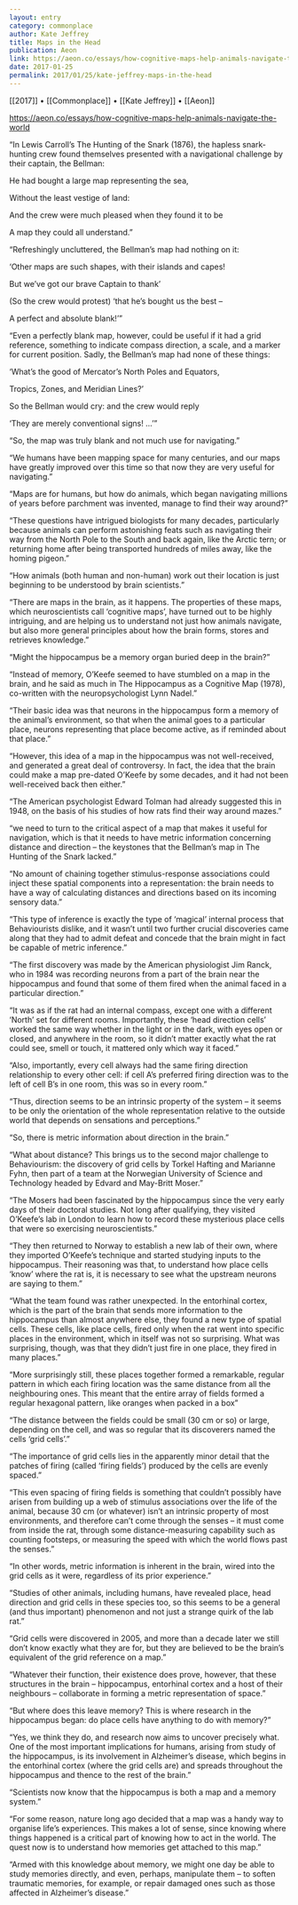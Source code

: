 ```yaml
---
layout: entry
category: commonplace
author: Kate Jeffrey
title: Maps in the Head
publication: Aeon
link: https://aeon.co/essays/how-cognitive-maps-help-animals-navigate-the-world
date: 2017-01-25
permalink: 2017/01/25/kate-jeffrey-maps-in-the-head
---
```


[[2017]] • [[Commonplace]] • [[Kate Jeffrey]] • [[Aeon]] 

https://aeon.co/essays/how-cognitive-maps-help-animals-navigate-the-world

“In Lewis Carroll’s The Hunting of the Snark (1876), the hapless snark-hunting crew found themselves presented with a navigational challenge by their captain, the Bellman:

He had bought a large map representing the sea,

Without the least vestige of land:

And the crew were much pleased when they found it to be

A map they could all understand.”

“Refreshingly uncluttered, the Bellman’s map had nothing on it:

‘Other maps are such shapes, with their islands and capes!

But we’ve got our brave Captain to thank’

(So the crew would protest) ‘that he’s bought us the best –

A perfect and absolute blank!’”

“Even a perfectly blank map, however, could be useful if it had a grid reference, something to indicate compass direction, a scale, and a marker for current position. Sadly, the Bellman’s map had none of these things:

‘What’s the good of Mercator’s North Poles and Equators,

Tropics, Zones, and Meridian Lines?’

So the Bellman would cry: and the crew would reply

‘They are merely conventional signs! …’”

“So, the map was truly blank and not much use for navigating.”

“We humans have been mapping space for many centuries, and our maps have greatly improved over this time so that now they are very useful for navigating.”

“Maps are for humans, but how do animals, which began navigating millions of years before parchment was invented, manage to find their way around?”

“These questions have intrigued biologists for many decades, particularly because animals can perform astonishing feats such as navigating their way from the North Pole to the South and back again, like the Arctic tern; or returning home after being transported hundreds of miles away, like the homing pigeon.”

“How animals (both human and non-human) work out their location is just beginning to be understood by brain scientists.”

“There are maps in the brain, as it happens. The properties of these maps, which neuroscientists call ‘cognitive maps’, have turned out to be highly intriguing, and are helping us to understand not just how animals navigate, but also more general principles about how the brain forms, stores and retrieves knowledge.”

“Might the hippocampus be a memory organ buried deep in the brain?”

“Instead of memory, O’Keefe seemed to have stumbled on a map in the brain, and he said as much in The Hippocampus as a Cognitive Map (1978), co-written with the neuropsychologist Lynn Nadel.”

“Their basic idea was that neurons in the hippocampus form a memory of the animal’s environment, so that when the animal goes to a particular place, neurons representing that place become active, as if reminded about that place.”

“However, this idea of a map in the hippocampus was not well-received, and generated a great deal of controversy. In fact, the idea that the brain could make a map pre-dated O’Keefe by some decades, and it had not been well-received back then either.”

“The American psychologist Edward Tolman had already suggested this in 1948, on the basis of his studies of how rats find their way around mazes.”

“we need to turn to the critical aspect of a map that makes it useful for navigation, which is that it needs to have metric information concerning distance and direction – the keystones that the Bellman’s map in The Hunting of the Snark lacked.”

“No amount of chaining together stimulus-response associations could inject these spatial components into a representation: the brain needs to have a way of calculating distances and directions based on its incoming sensory data.”

“This type of inference is exactly the type of ‘magical’ internal process that Behaviourists dislike, and it wasn’t until two further crucial discoveries came along that they had to admit defeat and concede that the brain might in fact be capable of metric inference.”

“The first discovery was made by the American physiologist Jim Ranck, who in 1984 was recording neurons from a part of the brain near the hippocampus and found that some of them fired when the animal faced in a particular direction.”

“It was as if the rat had an internal compass, except one with a different ‘North’ set for different rooms. Importantly, these ‘head direction cells’ worked the same way whether in the light or in the dark, with eyes open or closed, and anywhere in the room, so it didn’t matter exactly what the rat could see, smell or touch, it mattered only which way it faced.”

“Also, importantly, every cell always had the same firing direction relationship to every other cell: if cell A’s preferred firing direction was to the left of cell B’s in one room, this was so in every room.”

“Thus, direction seems to be an intrinsic property of the system – it seems to be only the orientation of the whole representation relative to the outside world that depends on sensations and perceptions.”

“So, there is metric information about direction in the brain.”

“What about distance? This brings us to the second major challenge to Behaviourism: the discovery of grid cells by Torkel Hafting and Marianne Fyhn, then part of a team at the Norwegian University of Science and Technology headed by Edvard and May-Britt Moser.”

“The Mosers had been fascinated by the hippocampus since the very early days of their doctoral studies. Not long after qualifying, they visited O’Keefe’s lab in London to learn how to record these mysterious place cells that were so exercising neuroscientists.”

“They then returned to Norway to establish a new lab of their own, where they imported O’Keefe’s technique and started studying inputs to the hippocampus. Their reasoning was that, to understand how place cells ‘know’ where the rat is, it is necessary to see what the upstream neurons are saying to them.”

“What the team found was rather unexpected. In the entorhinal cortex, which is the part of the brain that sends more information to the hippocampus than almost anywhere else, they found a new type of spatial cells. These cells, like place cells, fired only when the rat went into specific places in the environment, which in itself was not so surprising. What was surprising, though, was that they didn’t just fire in one place, they fired in many places.”

“More surprisingly still, these places together formed a remarkable, regular pattern in which each firing location was the same distance from all the neighbouring ones. This meant that the entire array of fields formed a regular hexagonal pattern, like oranges when packed in a box”

“The distance between the fields could be small (30 cm or so) or large, depending on the cell, and was so regular that its discoverers named the cells ‘grid cells’.”

“The importance of grid cells lies in the apparently minor detail that the patches of firing (called ‘firing fields’) produced by the cells are evenly spaced.”

“This even spacing of firing fields is something that couldn’t possibly have arisen from building up a web of stimulus associations over the life of the animal, because 30 cm (or whatever) isn’t an intrinsic property of most environments, and therefore can’t come through the senses – it must come from inside the rat, through some distance-measuring capability such as counting footsteps, or measuring the speed with which the world flows past the senses.”

“In other words, metric information is inherent in the brain, wired into the grid cells as it were, regardless of its prior experience.”

“Studies of other animals, including humans, have revealed place, head direction and grid cells in these species too, so this seems to be a general (and thus important) phenomenon and not just a strange quirk of the lab rat.”

“Grid cells were discovered in 2005, and more than a decade later we still don’t know exactly what they are for, but they are believed to be the brain’s equivalent of the grid reference on a map.”

“Whatever their function, their existence does prove, however, that these structures in the brain – hippocampus, entorhinal cortex and a host of their neighbours – collaborate in forming a metric representation of space.”

“But where does this leave memory? This is where research in the hippocampus began: do place cells have anything to do with memory?”

“Yes, we think they do, and research now aims to uncover precisely what. One of the most important implications for humans, arising from study of the hippocampus, is its involvement in Alzheimer’s disease, which begins in the entorhinal cortex (where the grid cells are) and spreads throughout the hippocampus and thence to the rest of the brain.”

“Scientists now know that the hippocampus is both a map and a memory system.”

“For some reason, nature long ago decided that a map was a handy way to organise life’s experiences. This makes a lot of sense, since knowing where things happened is a critical part of knowing how to act in the world. The quest now is to understand how memories get attached to this map.”

“Armed with this knowledge about memory, we might one day be able to study memories directly, and even, perhaps, manipulate them – to soften traumatic memories, for example, or repair damaged ones such as those affected in Alzheimer’s disease.”


